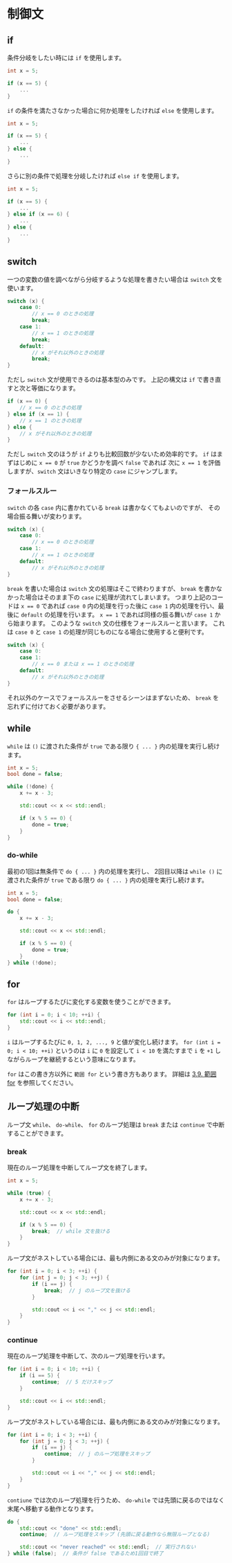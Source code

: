 # 制御文

## if

条件分岐をしたい時には `if` を使用します。

```cpp
int x = 5;

if (x == 5) {
    ...
}
```

`if` の条件を満たさなかった場合に何か処理をしたければ `else` を使用します。

```cpp
int x = 5;

if (x == 5) {
    ...
} else {
    ...
}
```

さらに別の条件で処理を分岐したければ `else if` を使用します。

```cpp
int x = 5;

if (x == 5) {
    ...
} else if (x == 6) {
    ...
} else {
    ...
}
```

## switch

一つの変数の値を調べながら分岐するような処理を書きたい場合は `switch` 文を使います。

```cpp
switch (x) {
    case 0:
        // x == 0 のときの処理
        break;
    case 1:
        // x == 1 のときの処理
        break;
    default:
        // x がそれ以外のときの処理
        break;
}
```

ただし `switch` 文が使用できるのは基本型のみです。
上記の構文は `if` で書き直すと次と等価になります。

```cpp
if (x == 0) {
    // x == 0 のときの処理
} else if (x == 1) {
    // x == 1 のときの処理
} else {
    // x がそれ以外のときの処理
}
```

ただし `switch` 文のほうが `if` よりも比較回数が少ないため効率的です。
`if` はまずはじめに `x == 0` が `true` かどうかを調べ `false` であれば
次に `x == 1` を評価しますが、`switch` 文はいきなり特定の `case` にジャンプします。

### フォールスルー

`switch` の各 `case` 内に書かれている `break` は書かなくてもよいのですが、
その場合振る舞いが変わります。

```cpp
switch (x) {
    case 0:
        // x == 0 のときの処理
    case 1:
        // x == 1 のときの処理
    default:
        // x がそれ以外のときの処理
}
```

`break` を書いた場合は `switch` 文の処理はそこで終わりますが、
`break` を書かなかった場合はそのまま下の `case` に処理が流れてしまいます。
つまり上記のコードは `x == 0` であれば `case 0` 内の処理を行った後に
`case 1` 内の処理を行い、最後に `default` の処理を行います。
`x == 1` であれば同様の振る舞いが `case 1` から始まります。
このような `switch` 文の仕様をフォールスルーと言います。
これは `case 0` と `case 1` の処理が同じものになる場合に使用すると便利です。

```cpp
switch (x) {
    case 0:
    case 1:
        // x == 0 または x == 1 のときの処理
    default:
        // x がそれ以外のときの処理
}
```

それ以外のケースでフォールスルーをさせるシーンはまずないため、
`break` を忘れずに付けておく必要があります。

## while

`while` は `()` に渡された条件が `true` である限り
`{ ... }` 内の処理を実行し続けます。

```cpp
int x = 5;
bool done = false;

while (!done) {
    x += x - 3;

    std::cout << x << std::endl;

    if (x % 5 == 0) {
        done = true;
    }
}
```

### do-while

最初の1回は無条件で `do { ... }` 内の処理を実行し、
2回目以降は `while ()` に渡された条件が `true` である限り
`do { ... }` 内の処理を実行し続けます。

```cpp
int x = 5;
bool done = false;

do {
    x += x - 3;

    std::cout << x << std::endl;

    if (x % 5 == 0) {
        done = true;
    }
} while (!done);
```

## for

`for` はループするたびに変化する変数を使うことができます。

```cpp
for (int i = 0; i < 10; ++i) {
    std::cout << i << std::endl;
}
```

`i` はループするたびに `0, 1, 2, ..., 9` と値が変化し続けます。
`for (int i = 0; i < 10; ++i)` というのは `i` に `0` を設定して
`i < 10` を満たすまで `i` を `+1` しながらループを継続するという意味になります。

`for` はこの書き方以外に `範囲 for` という書き方もあります。
詳細は [3.9. 範囲 for][range-based-for] を参照してください。

[range-based-for]: ch03-09-range-based-for.md

## ループ処理の中断

ループ文 `while`、 `do-while`、 `for` のループ処理は
`break` または `continue` で中断することができます。

### break

現在のループ処理を中断してループ文を終了します。

```cpp
int x = 5;

while (true) {
    x += x - 3;

    std::cout << x << std::endl;

    if (x % 5 == 0) {
        break;  // while 文を抜ける
    }
}
```

ループ文がネストしている場合には、最も内側にある文のみが対象になります。

```cpp
for (int i = 0; i < 3; ++i) {
    for (int j = 0; j < 3; ++j) {
        if (i == j) {
            break;  // j のループ文を抜ける
        }

        std::cout << i << "," << j << std::endl;
    }
}
```

### continue

現在のループ処理を中断して、次のループ処理を行います。

```cpp
for (int i = 0; i < 10; ++i) {
    if (i == 5) {
        continue;  // 5 だけスキップ
    }

    std::cout << i << std::endl;
}
```

ループ文がネストしている場合には、最も内側にある文のみが対象になります。

```cpp
for (int i = 0; i < 3; ++i) {
    for (int j = 0; j < 3; ++j) {
        if (i == j) {
            continue;  // j のループ処理をスキップ
        }

        std::cout << i << "," << j << std::endl;
    }
}
```

`contiune` では次のループ処理を行うため、
`do-while` では先頭に戻るのではなく末尾へ移動する動作となります。

```cpp
do {
    std::cout << "done" << std::endl;
    continue;  // ループ処理をスキップ (先頭に戻る動作なら無限ループとなる)

    std::cout << "never reached" << std::endl;  // 実行されない
} while (false);  // 条件が false であるため1回目で終了
```
